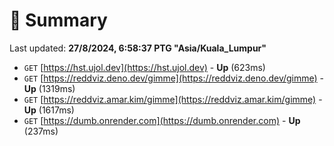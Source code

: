 # 📖 Summary
Last updated: **27/8/2024, 6:58:37 PTG "Asia/Kuala_Lumpur"**

- `GET` [https://hst.ujol.dev](https://hst.ujol.dev) - **Up** (623ms)
- `GET` [https://reddviz.deno.dev/gimme](https://reddviz.deno.dev/gimme) - **Up** (1319ms)
- `GET` [https://reddviz.amar.kim/gimme](https://reddviz.amar.kim/gimme) - **Up** (1617ms)
- `GET` [https://dumb.onrender.com](https://dumb.onrender.com) - **Up** (237ms)
